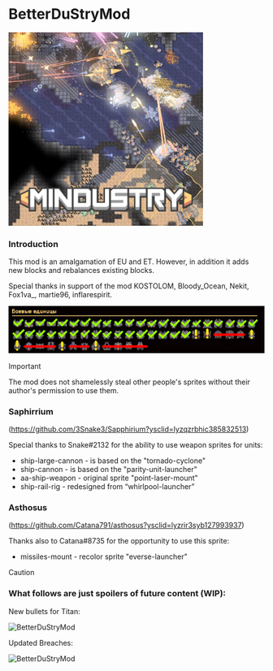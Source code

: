 # BetterDuStryMod
![BetterDuStryMod](https://github.com/Dong-Wo-Long/BetterDuStryMod/blob/main/icon.png)
### Introduction
This mod is an amalgamation of EU and ET. However, in addition it adds new blocks and rebalances existing blocks.

Special thanks in support of the mod KOSTOLOM, Bloody_Ocean, 
Nekit, Fox1va_, martie96, inflarespirit.

![BetterDuStryMod](https://github.com/Dong-Wo-Long/BSM-other/blob/main/database-units.png)

> [!IMPORTANT]
> The mod does not shamelessly steal other people's sprites without their author's permission to use them.
### Saphirrium
(https://github.com/3Snake3/Sapphirium?ysclid=lyzqzrbhic385832513)

Special thanks to Snake#2132 for the ability to use weapon sprites for units:
- ship-large-cannon - is based on the "tornado-cyclone"
- ship-cannon - is based on the "parity-unit-launcher"
- aa-ship-weapon - original sprite "point-laser-mount"
- ship-rail-rig - redesigned from “whirlpool-launcher”

### Asthosus
(https://github.com/Catana791/asthosus?ysclid=lyzrir3syb127993937)

Thanks also to Catana#8735 for the opportunity to use this sprite:
- missiles-mount - recolor sprite "everse-launcher"

> [!CAUTION]
> ### What follows are just spoilers of future content (WIP):
New bullets for Titan:

![BetterDuStryMod](https://github.com/Dong-Wo-Long/BSM-other/blob/main/Mindustry_LmnQzuS9mx.gif)

Updated Breaches:

![BetterDuStryMod](https://github.com/Dong-Wo-Long/BSM-other/blob/main/Mindustry_oqqv2mMNvN.gif)

